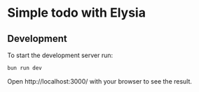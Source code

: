 # Simple todo with Elysia

## Development

To start the development server run:

```bash
bun run dev
```

Open http://localhost:3000/ with your browser to see the result.

